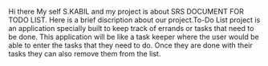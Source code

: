 Hi there
My self S.KABIL and my project is about SRS DOCUMENT FOR TODO LIST.
Here is a brief discription about our project.To-Do List project 
is an application specially built to keep track of errands or tasks 
that need to be done. This application will be like a 
task keeper where the user would be able to enter the 
tasks that they need to do. Once they are done with their 
tasks they can also remove them from the list. 

